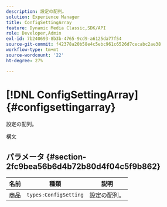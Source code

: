 ```yaml
---
description: 設定の配列。
solution: Experience Manager
title: ConfigSettingArray
feature: Dynamic Media Classic,SDK/API
role: Developer,Admin
exl-id: 7b240693-8b3b-4765-9cd9-a6125da77f54
source-git-commit: f42378a20b58e4c5ebc961c6526d7cecabc2ae38
workflow-type: tm+mt
source-wordcount: '22'
ht-degree: 27%

---
```


# [!DNL ConfigSettingArray]{#configsettingarray}

設定の配列。

構文

## パラメータ {#section-2fc9bea56b6d4b72b80d4f04c5f9b862}

| 名前 | 種類 | 説明 |
|---|---|---|
| 商品 | `types:ConfigSetting` | 設定の配列。 |
